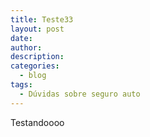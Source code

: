 ```yaml
---
title: Teste33
layout: post
date:
author:
description:
categories:
  - blog
tags:
  - Dúvidas sobre seguro auto
---
```


Testandoooo